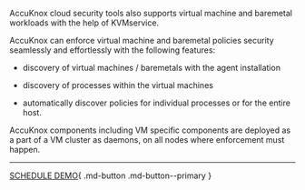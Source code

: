 AccuKnox cloud security tools also supports virtual machine and baremetal workloads with the help of KVMservice.

AccuKnox can enforce virtual machine and baremetal policies security seamlessly and effortlessly with the following features:

   + discovery of virtual machines / baremetals with the agent installation

   + discovery of processes within the virtual machines

   + automatically discover policies for individual processes or for the entire host.

AccuKnox components including VM specific components are deployed as a part of a VM cluster as daemons, on all nodes where enforcement must happen.

- - - 
[SCHEDULE DEMO](https://www.accuknox.com/contact-us){ .md-button .md-button--primary }
